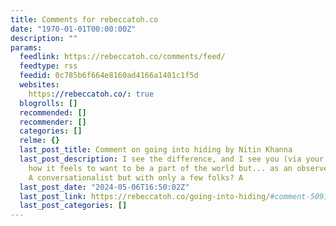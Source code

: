 ```yaml
---
title: Comments for rebeccatoh.co
date: "1970-01-01T00:00:00Z"
description: ""
params:
  feedlink: https://rebeccatoh.co/comments/feed/
  feedtype: rss
  feedid: 0c785b6f664e8160ad4166a1401c1f5d
  websites:
    https://rebeccatoh.co/: true
  blogrolls: []
  recommended: []
  recommender: []
  categories: []
  relme: {}
  last_post_title: Comment on going into hiding by Nitin Khanna
  last_post_description: I see the difference, and I see you (via your blog). I understand
    how it feels to want to be a part of the world but... as an observer? A commentator?
    A conversationalist but with only a few folks? A
  last_post_date: "2024-05-06T16:50:02Z"
  last_post_link: https://rebeccatoh.co/going-into-hiding/#comment-50916
  last_post_categories: []
---
```

